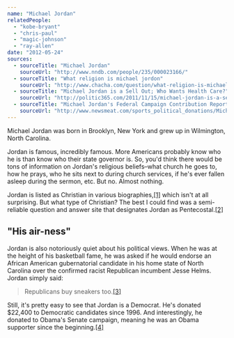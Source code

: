 ```yaml
---
name: "Michael Jordan"
relatedPeople:
  - "kobe-bryant"
  - "chris-paul"
  - "magic-johnson"
  - "ray-allen"
date: "2012-05-24"
sources:
  - sourceTitle: "Michael Jordan"
    sourceUrl: "http://www.nndb.com/people/235/000023166/"
  - sourceTitle: "What religion is michael jordon"
    sourceUrl: "http://www.chacha.com/question/what-religion-is-michael-jordan"
  - sourceTitle: "Michael Jordan is a Sell Out; Who Wants Health Care?"
    sourceUrl: "http://politic365.com/2011/11/15/michael-jordan-is-a-sell-out-who-wants-healthcare/"
  - sourceTitle: "Michael Jordan's Federal Campaign Contribution Report"
    sourceUrl: "http://www.newsmeat.com/sports_political_donations/Michael_Jordan.php"
---
```


Michael Jordan was born in Brooklyn, New York and grew up in Wilmington, North Carolina.

Jordan is famous, incredibly famous. More Americans probably know who he is than know who their state governor is. So, you'd think there would be tons of information on Jordan's religious beliefs–what church he goes to, how he prays, who he sits next to during church services, if he's ever fallen asleep during the sermon, etc. But no. Almost nothing.

Jordan is listed as Christian in various biographies,<a class="source-citation" href="#http://www.nndb.com/people/235/000023166/" title="Michael Jordan">[1]</a> which isn't at all surprising. But what type of Christian? The best I could find was a semi-reliable question and answer site that designates Jordan as Pentecostal.<a class="source-citation" href="#http://www.chacha.com/question/what-religion-is-michael-jordan" title="What religion is michael jordon">[2]</a>

## "His air-ness"

Jordan is also notoriously quiet about his political views. When he was at the height of his basketball fame, he was asked if he would endorse an African American gubernatorial candidate in his home state of North Carolina over the confirmed racist Republican incumbent Jesse Helms. Jordan simply said:

>Republicans buy sneakers too.<a class="source-citation" href="#http://politic365.com/2011/11/15/michael-jordan-is-a-sell-out-who-wants-healthcare/" title="Michael Jordan is a Sell Out; Who Wants Health Care?">[3]</a>

Still, it's pretty easy to see that Jordan is a Democrat. He's donated $22,400 to Democratic candidates since 1996. And interestingly, he donated to Obama's Senate campaign, meaning he was an Obama supporter since the beginning.<a class="source-citation" href="#http://www.newsmeat.com/sports_political_donations/Michael_Jordan.php" title="Michael Jordan&apos;s Federal Campaign Contribution Report">[4]</a>